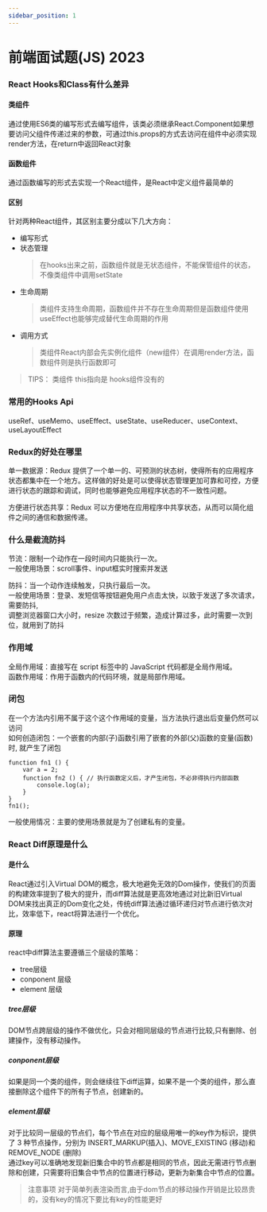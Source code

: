 ```yaml
---
sidebar_position: 1
---
```


# 前端面试题(JS) 2023

### React Hooks和Class有什么差异
#### 类组件
通过使用ES6类的编写形式去编写组件，该类必须继承React.Component如果想要访问父组件传递过来的参数，可通过this.props的方式去访问在组件中必须实现render方法，在return中返回React对象

#### 函数组件
通过函数编写的形式去实现一个React组件，是React中定义组件最简单的

#### 区别
针对两种React组件，其区别主要分成以下几大方向：
+ 编写形式
+ 状态管理
    > 在hooks出来之前，函数组件就是无状态组件，不能保管组件的状态，不像类组件中调用setState
+ 生命周期
    > 类组件支持生命周期，函数组件并不存在生命周期但是函数组件使用useEffect也能够完成替代生命周期的作用
+ 调用方式
    > 类组件React内部会先实例化组件（new组件）在调用render方法，函数组件则是执行函数即可
    
> TIPS： 类组件 this指向是 hooks组件没有的

### 常用的Hooks Api
useRef、useMemo、useEffect、useState、useReducer、useContext、useLayoutEffect

### Redux的好处在哪里
单一数据源：Redux 提供了一个单一的、可预测的状态树，使得所有的应用程序状态都集中在一个地方。这样做的好处是可以使得状态管理更加可靠和可控，方便进行状态的跟踪和调试，同时也能够避免应用程序状态的不一致性问题。

方便进行状态共享：Redux 可以方便地在应用程序中共享状态，从而可以简化组件之间的通信和数据传递。

### 什么是截流防抖
节流：限制一个动作在一段时间内只能执行一次。<br/>
一般使用场景：scroll事件、input框实时搜索并发送

防抖：当一个动作连续触发，只执行最后一次。<br/>
一般使用场景：登录、发短信等按钮避免用户点击太快，以致于发送了多次请求，需要防抖,<br/>
调整浏览器窗口大小时，resize 次数过于频繁，造成计算过多，此时需要一次到位，就用到了防抖

### 作用域
全局作用域：直接写在 script 标签中的 JavaScript 代码都是全局作用域。<br/>
函数作用域：作用于函数内的代码环境，就是局部作用域。

### 闭包
在一个方法内引用不属于这个这个作用域的变量，当方法执行退出后变量仍然可以访问<br/>
如何创造闭包：一个嵌套的内部(子)函数引用了嵌套的外部(父)函数的变量(函数)时, 就产生了闭包
```
function fn1 () {
    var a = 2;
    function fn2 () { // 执行函数定义后，才产生闭包，不必非得执行内部函数
        console.log(a);
    }
}
fn1();
```
一般使用情况：主要的使用场景就是为了创建私有的变量。

### React Diff原理是什么

#### 是什么
React通过引入Virtual DOM的概念，极大地避免无效的Dom操作，使我们的页面的构建效率提到了极大的提升，而diff算法就是更高效地通过对比新旧Virtual DOM来找出真正的Dom变化之处，传统diff算法通过循环递归对节点进行依次对比，效率低下，react将算法进行一个优化。

#### 原理
react中diff算法主要遵循三个层级的策略：
+ tree层级
+ conponent 层级
+ element 层级

##### tree层级
DOM节点跨层级的操作不做优化，只会对相同层级的节点进行比较,只有删除、创建操作，没有移动操作。

##### conponent层级
如果是同一个类的组件，则会继续往下diff运算，如果不是一个类的组件，那么直接删除这个组件下的所有子节点，创建新的。

##### element层级
对于比较同一层级的节点们，每个节点在对应的层级用唯一的key作为标识，提供了 3 种节点操作，分别为 INSERT_MARKUP(插入)、MOVE_EXISTING (移动)和 REMOVE_NODE (删除)<br />
通过key可以准确地发现新旧集合中的节点都是相同的节点，因此无需进行节点删除和创建，只需要将旧集合中节点的位置进行移动，更新为新集合中节点的位置。
> 注意事项
对于简单列表渲染而言,由于dom节点的移动操作开销是比较昂贵的，没有key的情况下要比有key的性能更好


